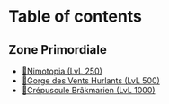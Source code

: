 # Table of contents

## Zone Primordiale

* [🌿Nimotopia (LvL 250)](README.md)
* [🍂Gorge des Vents Hurlants (LvL 500)](zone-primordiale/gorge-des-vents-hurlants-lvl-500.md)
* [👹Crépuscule Brâkmarien (LvL 1000)](zone-primordiale/crepuscule-brakmarien-lvl-1000.md)

